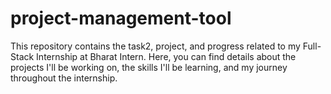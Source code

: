 # project-management-tool
This repository contains the task2, project, and progress related to my Full-Stack Internship at Bharat Intern. Here, you can find details about the projects I'll be working on, the skills I'll be learning, and my journey throughout the internship.
